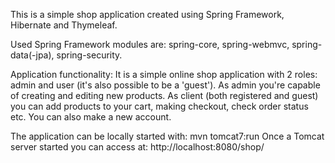 This is a simple shop application created using Spring Framework, Hibernate and Thymeleaf.

Used Spring Framework modules are: spring-core, spring-webmvc, spring-data(-jpa), spring-security.

Application functionality:
It is a simple online shop application with 2 roles: admin and user (it's also possible to be a 'guest'). 
As admin you're capable of creating and editing new products.
As client (both registered and guest) you can add products to your cart, making checkout, check order status etc.
You can also make a new account.

The application can be locally started with:
  mvn tomcat7:run
Once a Tomcat server started you can access at:
  http://localhost:8080/shop/
